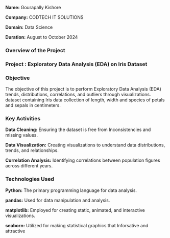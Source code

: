 
**Name:** Gourapally Kishore

**Company:** CODTECH IT SOLUTIONS

**Domain:** Data Science

**Duration:** August  to October 2024


### Overview of the Project

### Project : Exploratory Data Analysis (EDA) on Iris Dataset

### Objective

The objective of this project is to perform Exploratory Data Analysis (EDA) trends, distributions, correlations, and outliers through visualizations. dataset containing Iris data collection of length, width and species of petals and sepals in centimeters.

### Key Activities

**Data Cleaning:** Ensuring the dataset is free from Inconsistencies and missing values.

**Data Visualization:** Creating visualizations to understand data distributions, trends, and relationships.

**Correlation Analysis:** Identifying correlations between population figures across different years.

### Technologies Used

**Python:** The primary programming language for data analysis.

**pandas:** Used for data manipulation and analysis.

**matplotlib:** Employed for creating static, animated, and interactive visualizations.

**seaborn:** Utilized for making statistical graphics that Inforsative and attractive


